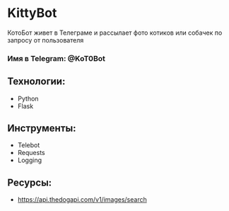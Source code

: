 # KittyBot
КотоБот живет в Телеграме и рассылает фото котиков или собачек по запросу от пользователя

### Имя в Telegram: @KoT0Bot


## Технологии:
- Python
- Flask

## Инструменты:
- Telebot
- Requests
- Logging

## Ресурсы:
- https://api.thedogapi.com/v1/images/search
